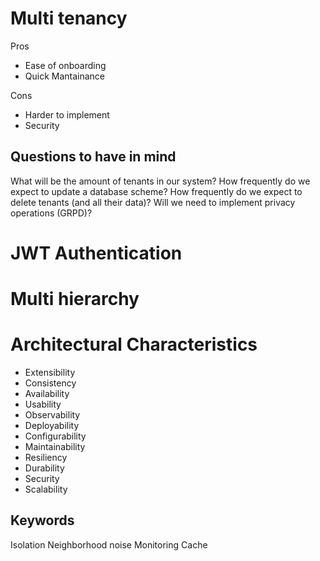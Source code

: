 # Multi tenancy

Pros

- Ease of onboarding
- Quick Mantainance

Cons
- Harder to implement
- Security

## Questions to have in mind

What will be the amount of tenants in our system?
How frequently do we expect to update a database scheme?
How frequently do we expect to delete tenants (and all their data)?
Will we need to implement privacy operations (GRPD)?

# JWT Authentication



# Multi hierarchy



# Architectural Characteristics
- Extensibility
- Consistency
- Availability
- Usability
- Observability
- Deployability
- Configurability
- Maintainability
- Resiliency
- Durability
- Security
- Scalability

## Keywords

Isolation
Neighborhood noise
Monitoring
Cache